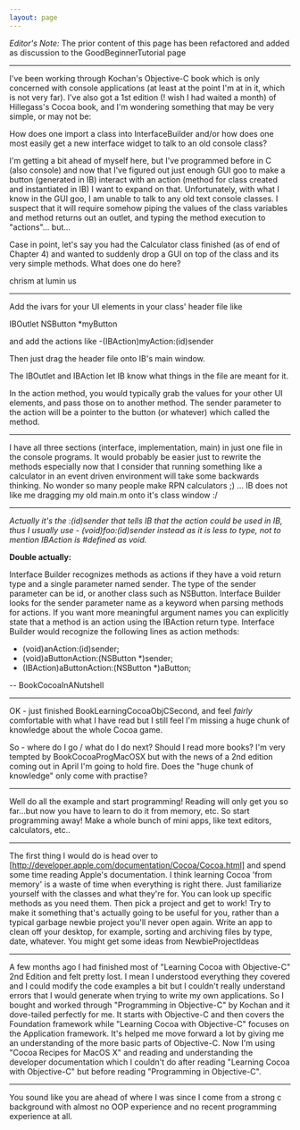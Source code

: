 ```yaml
---
layout: page
---
```


*Editor's Note:* The prior content of this page has been refactored and added as discussion to the GoodBeginnerTutorial page

----

I've been working through Kochan's Objective-C book which is only concerned with console applications (at least at the point I'm at in it, which is not very far).  I've also got a 1st edition (! wish I had waited a month) of Hillegass's Cocoa book, and I'm wondering something that may be very simple, or may not be:

How does one import a class into InterfaceBuilder and/or how does one most easily get a new interface widget to talk to an old console class?

I'm getting a bit ahead of myself here, but I've programmed before in C (also console) and now that I've figured out just enough GUI goo to make a button (generated in IB) interact with an action (method for class created and instantiated in IB) I want to expand on that.  Unfortunately, with what I know in the GUI goo, I am unable to talk to any old text console classes.  I suspect that it will require somehow piping the values of the class variables and method returns out an outlet, and typing the method execution to "actions"... but...

Case in point, let's say you had the Calculator class finished (as of end of Chapter 4) and wanted to suddenly drop a GUI on top of the class and its very simple methods.  What does one do here?

chrism at lumin us

----

Add the ivars for your UI elements in your class' header file like

    
IBOutlet NSButton *myButton

 and add the actions like     -(IBAction)myAction:(id)sender

Then just drag the header file onto IB's main window. 

The IBOutlet and IBAction let IB know what things in the file are meant for it.

In the action method, you would typically grab the values for your other UI elements, and pass those on to another method. The     sender parameter to the action will be a pointer to the button (or whatever) which called the method.

----

I have all three sections (interface, implementation, main) in just one file in the console programs.  It would probably be easier just to rewrite the methods especially now that I consider that running something like a calculator in an event driven environment will take some backwards thinking.  No wonder so many people make RPN calculators ;) ...  IB does not like me dragging my old main.m onto it's class window :/

----

*Actually it's the :(id)sender that tells IB that the action could be used in IB, thus I usually use - (void)foo:(id)sender instead as it is less to type, not to mention IBAction is #defined as void.*

**Double actually:**

Interface Builder recognizes methods as actions if they have a     void return type and a single parameter named     sender. The type of the     sender parameter can be     id, or another class such as     NSButton. Interface Builder looks for the     sender parameter name as a keyword when parsing methods for actions. If you want more meaningful argument names you can explicitly state that a method is an action using the     IBAction return type. Interface Builder would recognize the following lines as action methods:
    
- (void)anAction:(id)sender;
- (void)aButtonAction:(NSButton *)sender;
- (IBAction)aButtonAction:(NSButton *)aButton;

-- BookCocoaInANutshell

----

OK - just finished BookLearningCocoaObjCSecond, and feel *fairly* comfortable with what I have read but I still feel I'm missing a huge chunk of knowledge about the whole Cocoa game.

So  - where do I go / what do I do next? Should I read more books? I'm very tempted by BookCocoaProgMacOSX but with the news of a 2nd edition coming out in April I'm going to hold fire. Does the "huge chunk of knowledge" only come with practise?

----

Well do all the example and start programming! Reading will only get you so far...but now you have to learn to do it from memory, etc. So start programming away! Make a whole bunch of mini apps, like text editors, calculators, etc..

----

The first thing I would do is head over to [http://developer.apple.com/documentation/Cocoa/Cocoa.html] and spend some time reading Apple's documentation. I think learning Cocoa 'from memory' is a waste of time when everything is right there. Just familiarize yourself with the classes and what they're for. You can look up specific methods as you need them. Then pick a project and get to work! Try to make it something that's actually going to be useful for you, rather than a typical garbage newbie project you'll never open again. Write an app to clean off your desktop, for example, sorting and archiving files by type, date, whatever. You might get some ideas from NewbieProjectIdeas

----

A few months ago I had finished most of "Learning Cocoa with Objective-C" 2nd Edition and felt pretty lost. I mean I understood everything they covered and I could modify the code examples a bit but I couldn't really understand errors that I would generate when trying to write my own applications. So I bought and worked through "Programming in Objective-C" by Kochan and it dove-tailed perfectly for me. It starts with Objective-C and then covers the Foundation framework while "Learning Cocoa with Objective-C" focuses on the Application framework. It's helped me move forward a lot by giving me an understanding of the more basic parts of Objective-C. Now I'm using "Cocoa Recipes for MacOS X" and reading and understanding the developer documentation which I couldn't do after reading "Learning Cocoa with Objective-C" but before reading "Programming in Objective-C".

----

You sound like you are ahead of where I was since I come from a strong c background with almost no OOP experience and no recent programming experience at all.
